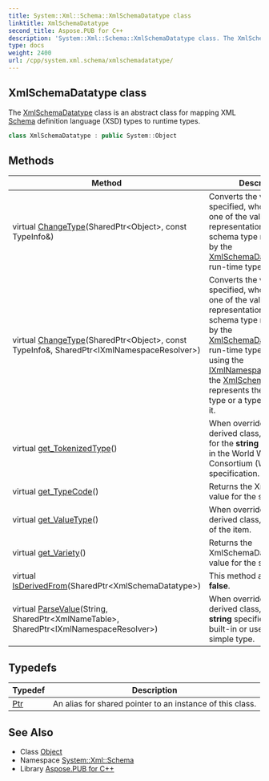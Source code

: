 ```yaml
---
title: System::Xml::Schema::XmlSchemaDatatype class
linktitle: XmlSchemaDatatype
second_title: Aspose.PUB for C++
description: 'System::Xml::Schema::XmlSchemaDatatype class. The XmlSchemaDatatype class is an abstract class for mapping XML Schema definition language (XSD) types to runtime types in C++.'
type: docs
weight: 2400
url: /cpp/system.xml.schema/xmlschemadatatype/
---
```

## XmlSchemaDatatype class


The [XmlSchemaDatatype](./) class is an abstract class for mapping XML [Schema](../) definition language (XSD) types to runtime types.

```cpp
class XmlSchemaDatatype : public System::Object
```

## Methods

| Method | Description |
| --- | --- |
| virtual [ChangeType](./changetype/)(SharedPtr\<Object\>, const TypeInfo\&) | Converts the value specified, whose type is one of the valid representations of the XML schema type represented by the [XmlSchemaDatatype](./), to the run-time type specified. |
| virtual [ChangeType](./changetype/)(SharedPtr\<Object\>, const TypeInfo\&, SharedPtr\<IXmlNamespaceResolver\>) | Converts the value specified, whose type is one of the valid representations of the XML schema type represented by the [XmlSchemaDatatype](./), to the run-time type specified using the [IXmlNamespaceResolver](../../system.xml/ixmlnamespaceresolver/) if the [XmlSchemaDatatype](./) represents the **xs:QName** type or a type derived from it. |
| virtual [get_TokenizedType](./get_tokenizedtype/)() | When overridden in a derived class, gets the type for the **string** as specified in the World Wide [Web](../../system.web/) Consortium (W3C) XML 1.0 specification. |
| virtual [get_TypeCode](./get_typecode/)() | Returns the XmlTypeCode value for the simple type. |
| virtual [get_ValueType](./get_valuetype/)() | When overridden in a derived class, gets the type of the item. |
| virtual [get_Variety](./get_variety/)() | Returns the XmlSchemaDatatypeVariety value for the simple type. |
| virtual [IsDerivedFrom](./isderivedfrom/)(SharedPtr\<XmlSchemaDatatype\>) | This method always returns **false**. |
| virtual [ParseValue](./parsevalue/)(String, SharedPtr\<XmlNameTable\>, SharedPtr\<IXmlNamespaceResolver\>) | When overridden in a derived class, validates the **string** specified against a built-in or user-defined simple type. |
## Typedefs

| Typedef | Description |
| --- | --- |
| [Ptr](./ptr/) | An alias for shared pointer to an instance of this class. |
## See Also

* Class [Object](../../system/object/)
* Namespace [System::Xml::Schema](../)
* Library [Aspose.PUB for C++](../../)
